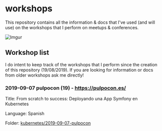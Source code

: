 # workshops

This repository contains all the information & docs that I've used (and will use) on the workshops that I perform on meetups & conferences. 

![Imgur](https://i.imgur.com/KdPfaeQ.jpg)

## Workshop list

I do intent to keep track of the workshops that I perform since the creation of this repository (19/08/2019). If you are looking for information or docs from older workshops ask me directly!

### 2019-09-07 pulpocon (19) - https://pulpocon.es/

Title: From scratch to success: Deployando una App Symfony en Kubernetes

Language: Spanish 

Folder: [kubernetes/2019-09-07-pulpocon](https://github.com/jcleira/workshops/tree/master/kubernetes/2019-09-07-pulpocon)
